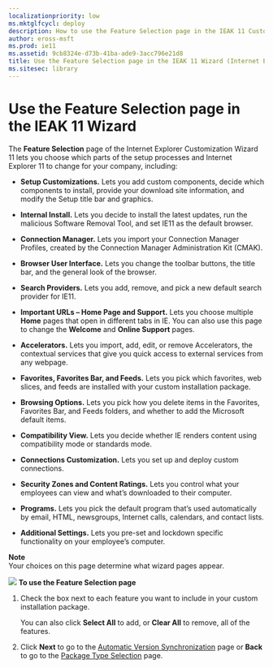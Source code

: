 ```yaml
---
localizationpriority: low
ms.mktglfcycl: deploy
description: How to use the Feature Selection page in the IEAK 11 Customization Wizard to choose which parts of the setup processes and Internet Explorer 11 to change for your company.
author: eross-msft
ms.prod: ie11
ms.assetid: 9cb8324e-d73b-41ba-ade9-3acc796e21d8
title: Use the Feature Selection page in the IEAK 11 Wizard (Internet Explorer Administration Kit 11 for IT Pros)
ms.sitesec: library
---
```



# Use the Feature Selection page in the IEAK 11 Wizard
The **Feature Selection** page of the Internet Explorer Customization Wizard 11 lets you choose which parts of the setup processes and Internet Explorer 11 to change for your company, including:

-   **Setup Customizations.** Lets you add custom components, decide which components to install, provide your download site information, and modify the Setup title bar and graphics.

-   **Internal Install.** Lets you decide to install the latest updates, run the malicious Software Removal Tool, and set IE11 as the default browser.

-   **Connection Manager.** Lets you import your Connection Manager Profiles, created by the Connection Manager Administration Kit (CMAK).

-   **Browser User Interface.** Lets you change the toolbar buttons, the title bar, and the general look of the browser.

-   **Search Providers.** Lets you add, remove, and pick a new default search provider for IE11.

-   **Important URLs – Home Page and Support.** Lets you choose multiple **Home** pages that open in different tabs in IE. You can also use this page to change the **Welcome** and **Online Support** pages.

-   **Accelerators.** Lets you import, add, edit, or remove Accelerators, the contextual services that give you quick access to external services from any webpage.

-   **Favorites, Favorites Bar, and Feeds.** Lets you pick which favorites, web slices, and feeds are installed with your custom installation package.

-   **Browsing Options.** Lets you pick how you delete items in the Favorites, Favorites Bar, and Feeds folders, and whether to add the Microsoft default items.

-   **Compatibility View.** Lets you decide whether IE renders content using compatibility mode or standards mode.

-   **Connections Customization.** Lets you set up and deploy custom connections.

-   **Security Zones and Content Ratings.** Lets you control what your employees can view and what’s downloaded to their computer.

-   **Programs.** Lets you pick the default program that’s used automatically by email, HTML, newsgroups, Internet calls, calendars, and contact lists.

-   **Additional Settings.** Lets you pre-set and lockdown specific functionality on your employee’s computer.

**Note**<br>Your choices on this page determine what wizard pages appear.

![](images/wedge.gif) **To use the Feature Selection page**

1.  Check the box next to each feature you want to include in your custom installation package.<p>
You can also click **Select All** to add, or **Clear All** to remove, all of the features.

2.  Click **Next** to go to the [Automatic Version Synchronization](auto-version-sync-ieak11-wizard.md) page or **Back** to go to the [Package Type Selection](pkg-type-selection-ieak11-wizard.md) page.

 

 





